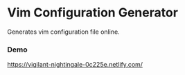 # Vim Configuration Generator

Generates vim configuration file online.  

### Demo

https://vigilant-nightingale-0c225e.netlify.com/
